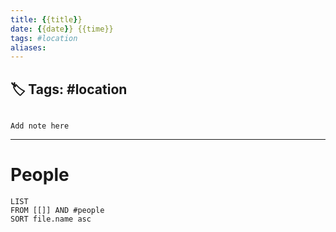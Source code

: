 ```yaml
---
title: {{title}}
date: {{date}} {{time}}
tags: #location
aliases: 
---
```


## 🏷 Tags: #location

```ad-note

Add note here

```

***
# People
```dataview
LIST
FROM [[]] AND #people
SORT file.name asc
```

